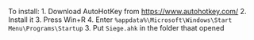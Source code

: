 To install:
    1. Download AutoHotKey from https://www.autohotkey.com/
    2. Install it
    3. Press Win+R
    4. Enter `%appdata%\Microsoft\Windows\Start Menu\Programs\Startup`
    3. Put `Siege.ahk` in the folder thaat opened